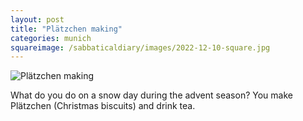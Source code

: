 ```yaml
---
layout: post
title: "Plätzchen making"
categories: munich
squareimage: /sabbaticaldiary/images/2022-12-10-square.jpg
---
```

<img src="/sabbaticaldiary/images/2022-12-10.jpg" alt="Plätzchen making" class="center">

What do you do on a snow day during the advent season? You make Plätzchen (Christmas biscuits) and drink tea.